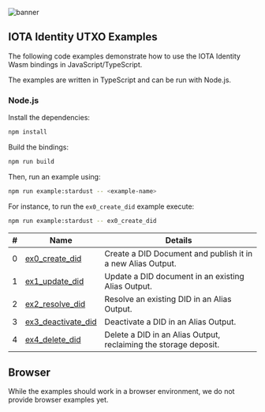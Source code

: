 ![banner](./../../../.meta/identity_banner.png)

## IOTA Identity UTXO Examples

The following code examples demonstrate how to use the IOTA Identity Wasm bindings in JavaScript/TypeScript.

The examples are written in TypeScript and can be run with Node.js.

### Node.js

Install the dependencies:

```bash
npm install
```

Build the bindings:

```bash
npm run build
```

Then, run an example using:

```bash
npm run example:stardust -- <example-name>
```

For instance, to run the `ex0_create_did` example execute:

```bash
npm run example:stardust -- ex0_create_did
```

| #   | Name                                            | Details                                                          |
|-----|-------------------------------------------------|------------------------------------------------------------------|
| 0   | [ex0_create_did](src/ex0_create_did.ts)         | Create a DID Document and publish it in a new Alias Output.      |
| 1   | [ex1_update_did](src/ex1_update_did.ts)         | Update a DID document in an existing Alias Output.               |
| 2   | [ex2_resolve_did](src/ex2_resolve_did.ts)       | Resolve an existing DID in an Alias Output.                      |
| 3   | [ex3_deactivate_did](src/ex3_deactivate_did.ts) | Deactivate a DID in an Alias Output.                             |
| 4   | [ex4_delete_did](src/ex4_delete_did.ts)         | Delete a DID in an Alias Output, reclaiming the storage deposit. |

## Browser

While the examples should work in a browser environment, we do not provide browser examples yet.
